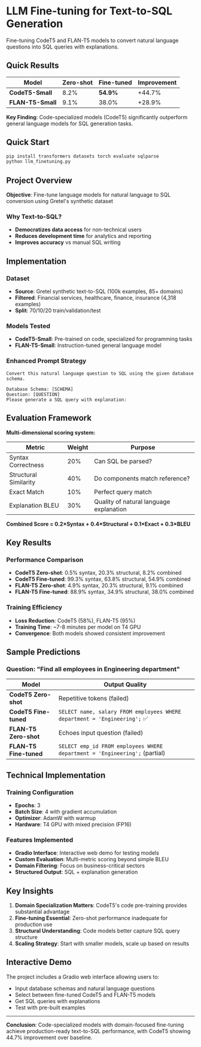 # LLM Fine-tuning for Text-to-SQL Generation

Fine-tuning CodeT5 and FLAN-T5 models to convert natural language questions into SQL queries with explanations.

## Quick Results

| Model | Zero-shot | Fine-tuned | Improvement |
|-------|-----------|------------|-------------|
| **CodeT5-Small** | 8.2% | **54.9%** | +44.7% |
| **FLAN-T5-Small** | 9.1% | 38.0% | +28.9% |

**Key Finding**: Code-specialized models (CodeT5) significantly outperform general language models for SQL generation tasks.

## Quick Start

```bash
pip install transformers datasets torch evaluate sqlparse
python llm_finetuning.py
```

## Project Overview

**Objective**: Fine-tune language models for natural language to SQL conversion using Gretel's synthetic dataset

### Why Text-to-SQL?
- **Democratizes data access** for non-technical users
- **Reduces development time** for analytics and reporting  
- **Improves accuracy** vs manual SQL writing

## Implementation

### Dataset
- **Source**: Gretel synthetic text-to-SQL (100k examples, 85+ domains)
- **Filtered**: Financial services, healthcare, finance, insurance (4,318 examples)
- **Split**: 70/10/20 train/validation/test

### Models Tested
- **CodeT5-Small**: Pre-trained on code, specialized for programming tasks
- **FLAN-T5-Small**: Instruction-tuned general language model

### Enhanced Prompt Strategy
```
Convert this natural language question to SQL using the given database schema.

Database Schema: [SCHEMA]
Question: [QUESTION]  
Please generate a SQL query with explanation:
```

## Evaluation Framework

**Multi-dimensional scoring system:**

| Metric | Weight | Purpose |
|--------|---------|---------|
| Syntax Correctness | 20% | Can SQL be parsed? |
| Structural Similarity | 40% | Do components match reference? |
| Exact Match | 10% | Perfect query match |
| Explanation BLEU | 30% | Quality of natural language explanation |

**Combined Score = 0.2×Syntax + 0.4×Structural + 0.1×Exact + 0.3×BLEU**

## Key Results

### Performance Comparison
- **CodeT5 Zero-shot**: 0.5% syntax, 20.3% structural, 8.2% combined
- **CodeT5 Fine-tuned**: 99.3% syntax, 63.8% structural, 54.9% combined
- **FLAN-T5 Zero-shot**: 4.9% syntax, 20.3% structural, 9.1% combined  
- **FLAN-T5 Fine-tuned**: 88.9% syntax, 34.9% structural, 38.0% combined

### Training Efficiency
- **Loss Reduction**: CodeT5 (58%), FLAN-T5 (95%)
- **Training Time**: ~7-8 minutes per model on T4 GPU
- **Convergence**: Both models showed consistent improvement

## Sample Predictions

### Question: "Find all employees in Engineering department"

| Model | Output Quality |
|-------|---------------|
| **CodeT5 Zero-shot** | Repetitive tokens (failed) |
| **CodeT5 Fine-tuned** | `SELECT name, salary FROM employees WHERE department = 'Engineering';` ✅ |
| **FLAN-T5 Zero-shot** | Echoes input question (failed) |
| **FLAN-T5 Fine-tuned** | `SELECT emp_id FROM employees WHERE department = 'Engineering';` (partial) |

## Technical Implementation

### Training Configuration
- **Epochs**: 3 
- **Batch Size**: 4 with gradient accumulation
- **Optimizer**: AdamW with warmup
- **Hardware**: T4 GPU with mixed precision (FP16)

### Features Implemented
- **Gradio Interface**: Interactive web demo for testing models
- **Custom Evaluation**: Multi-metric scoring beyond simple BLEU
- **Domain Filtering**: Focus on business-critical sectors
- **Structured Output**: SQL + explanation generation



## Key Insights

1. **Domain Specialization Matters**: CodeT5's code pre-training provides substantial advantage
2. **Fine-tuning Essential**: Zero-shot performance inadequate for production use
3. **Structural Understanding**: Code models better capture SQL query structure
4. **Scaling Strategy**: Start with smaller models, scale up based on results

## Interactive Demo

The project includes a Gradio web interface allowing users to:
- Input database schemas and natural language questions
- Select between fine-tuned CodeT5 and FLAN-T5 models
- Get SQL queries with explanations
- Test with pre-built examples

---

**Conclusion**: Code-specialized models with domain-focused fine-tuning achieve production-ready text-to-SQL performance, with CodeT5 showing 44.7% improvement over baseline.
